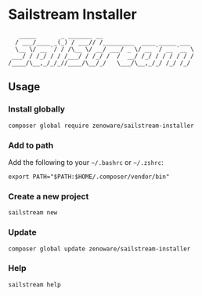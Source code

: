 # Sailstream Installer
    
```
   _____       _ _______ __                          
  / ___/____ _(_) / ___// /_________  ____ _____ ___ 
  \__ \/ __ `/ / /\__ \/ __/ ___/ _ \/ __ `/ __ `__ \
 ___/ / /_/ / / /___/ / /_/ /  /  __/ /_/ / / / / / /
/____/\__,_/_/_//____/\__/_/   \___/\__,_/_/ /_/ /_/ 
```
                                                     
## Usage

### Install globally

    composer global require zenoware/sailstream-installer

### Add to path

Add the following to your `~/.bashrc` or `~/.zshrc`:

    export PATH="$PATH:$HOME/.composer/vendor/bin"

### Create a new project

    sailstream new

### Update

    composer global update zenoware/sailstream-installer

### Help

    sailstream help
